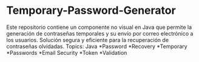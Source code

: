 # Temporary-Password-Generator
Este repositorio contiene un componente no visual en Java que permite la generación de contraseñas temporales y su envío por correo electrónico a los usuarios. Solución segura y eficiente para la recuperación de contraseñas olvidadas. Topics:  Java *Password *Recovery *Temporary *Passwords *Email Security *Token *Validation
